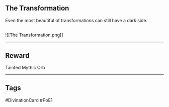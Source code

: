 ## The Transformation
Even the most beautiful of transformations can still have a dark side.
## 
![[The Transformation.png]]

---
## Reward
Tainted Mythic Orb

---
## Tags
#DivinationCard
#PoE1